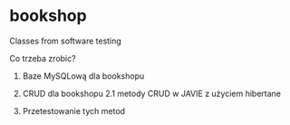 # bookshop
Classes from software testing

Co trzeba zrobic?
1. Baze MySQLową dla bookshopu
2. CRUD dla bookshopu
2.1 metody CRUD w JAVIE z użyciem hibertane

3.  Przetestowanie tych metod
